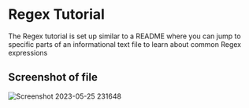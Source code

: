 # Regex Tutorial

The Regex tutorial is set up similar to a README where you can jump to specific parts of an informational text file to learn about common Regex expressions

## Screenshot of file

![Screenshot 2023-05-25 231648](https://github.com/Chelsea-Marie/computer-science/assets/116038369/d1b8b83e-8fcd-447e-9cdc-6cde747b298b)
